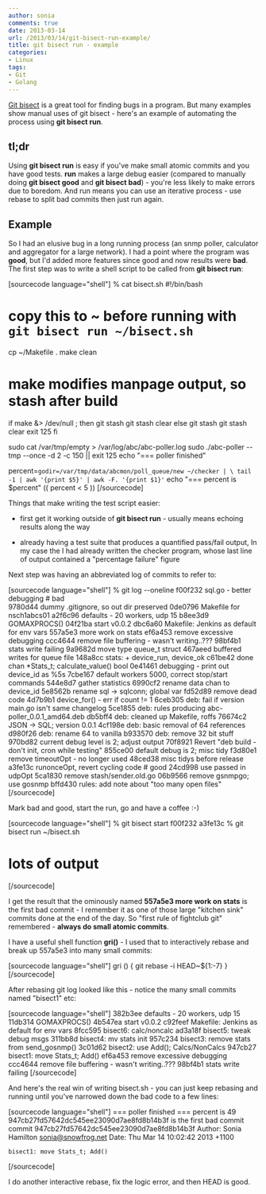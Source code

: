 ```yaml
---
author: sonia
comments: true
date: 2013-03-14
url: /2013/03/14/git-bisect-run-example/
title: git bisect run - example
categories:
- Linux
tags:
- Git
- Golang
---
```


[Git bisect](http://www.kernel.org/pub/software/scm/git/docs/git-bisect.html) is a great tool for finding bugs in a program. But many examples show manual uses of git bisect - here's an example of automating the process using **git bisect run**.



## tl;dr



Using **git bisect run** is easy if you've make small atomic commits and you have good tests. **run** makes a large debug easier (compared to manually doing **git bisect good** and **git bisect bad**) - you're less likely to make errors due to boredom. And run means you can use an iterative process - use rebase to split bad commits then just run again.



## Example



So I had an elusive bug in a long running process (an snmp poller, calculator and aggregator for a large network). I had a point where the program was **good**, but I'd added more features since good and now results were **bad**. The first step was to write a shell script to be called from **git bisect run**:

[sourcecode language="shell"]
% cat bisect.sh
#!/bin/bash
# copy this to ~ before running with `git bisect run ~/bisect.sh`

cp ~/Makefile .
make clean

# make modifies manpage output, so stash after build
if make &> /dev/null ; then
	git stash
	git stash clear
else
	git stash
	git stash clear
	exit 125
fi

sudo cat /var/tmp/empty > /var/log/abc/abc-poller.log
sudo ./abc-poller --tmp --once -d 2 -c 150 || exit 125
echo "=== poller finished"

percent=`godir=/var/tmp/data/abcmon/poll_queue/new ~/checker | \
  tail -1 | awk '{print $5}' | awk -F. '{print $1}'`
echo "=== percent is $percent"
(( percent < 5 ))
[/sourcecode]

Things that make writing the test script easier:



	
  * first get it working outside of **git bisect run** - usually means echoing results along the way

	
  * already having a test suite that produces a quantified pass/fail output, In my case the I had already written the checker program, whose last line of output contained a "percentage failure" figure



Next step was having an abbreviated log of commits to refer to:

[sourcecode language="shell"]
% git log --oneline
f00f232 sql.go - better debugging       # bad                                                                                                                                                        
9780d44 dummy .gitignore, so out dir preserved
0de0796 Makefile for nsch1abcs01
a2f6c96 defaults - 20 workers, udp 15
b8ee3d9 GOMAXPROCS()
04f21ba start v0.0.2
dbc6a60 Makefile: Jenkins as default for env vars
557a5e3 more work on stats
ef6a453 remove excessive debugging
ccc4644 remove file buffering - wasn't writing..???
98bf4b1 stats write failing
9a9682d move type queue_t struct
467aeed buffered writes for queue file
148a8cc stats: + device_run, device_ok
c61be42 done chan *Stats_t; calculate_value() bool
0e41461 debugging - print out device_id as %5s
7cbe167 default workers 5000, correct stop/start commands
544e8d7 gather statistics
6990cf2 rename data chan to device_id
5e8562b rename sql -> sqlconn; global var
fd52d89 remove dead code
4d7b9b1 device_for() - err if count != 1
6ceb305 deb: fail if version main.go isn't same changelog
5ce1855 deb: rules producing abc-poller_0.0.1_amd64.deb
db5bff4 deb: cleaned up Makefile, roffs
76674c2 JSON -> SQL; version 0.0.1
4cf198e deb: basic removal of 64 references
d980f26 deb: rename 64 to vanilla
b933570 deb: remove 32 bit stuff
970bd82 current debug level is 2; adjust output
70f8921 Revert "deb build - don't init, cron while testing"
855ce00 default debug is 2; misc tidy
f3d80e1 remove timeoutOpt - no longer used
48ced38 misc tidys before release
a3fe13c runonceOpt, revert cycling code  # good
24cd998 use passed in udpOpt
5ca1830 remove stash/sender.old.go
06b9566 remove gsnmpgo; use gosnmp
bffd430 rules: add note about "too many open files"
[/sourcecode]

Mark bad and good, start the run, go and have a coffee :-)

[sourcecode language="shell"]
% git bisect start f00f232 a3fe13c
% git bisect run ~/bisect.sh
# lots of output
[/sourcecode]

I get the result that the ominously named **557a5e3 more work on stats** is the first bad commit - I remember it as one of those large "kitchen sink" commits done at the end of the day. So "first rule of fightclub git" remembered - **always do small atomic commits**.

I have a useful shell function **gri()** - I used that to interactively rebase and break up 557a5e3 into many small commits:

[sourcecode language="shell"]
gri () {
  git rebase -i HEAD~${1:-7}
}
[/sourcecode]

After rebasing git log looked like this - notice the many small commits named "bisect1" etc:

[sourcecode language="shell"]
382b3ee defaults - 20 workers, udp 15
11db314 GOMAXPROCS()
4b547ea start v0.0.2
c92feef Makefile: Jenkins as default for env vars
8fcc595 bisect6: calc/noncalc
ad3a18f bisect5: tweak debug msgs
311bb8d bisect4: mv stats init
957c234 bisect3: remove stats from send_gosnmp()
3c01d62 bisect2: use Add(); Calcs/NonCalcs
947cb27 bisect1: move Stats_t; Add()
ef6a453 remove excessive debugging
ccc4644 remove file buffering - wasn't writing..???
98bf4b1 stats write failing
[/sourcecode]

And here's the real win of writing bisect.sh - you can just keep rebasing and running until you've narrowed down the bad code to a few lines:

[sourcecode language="shell"]
=== poller finished
=== percent is 49
947cb27fd57642dc545ee23090d7ae8fd8b14b3f is the first bad commit
commit 947cb27fd57642dc545ee23090d7ae8fd8b14b3f
Author: Sonia Hamilton <sonia@snowfrog.net>
Date:   Thu Mar 14 10:02:42 2013 +1100

    bisect1: move Stats_t; Add()
[/sourcecode]

I do another interactive rebase, fix the logic error, and then HEAD is good.

